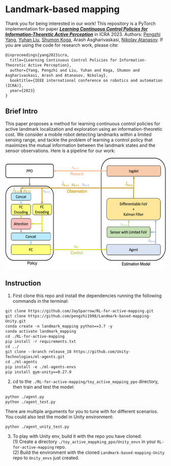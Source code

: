 # Landmark-based mapping
Thank you for being interested in our work! This repository is a PyTorch implementation for paper ***[Learning Continuous Control Policies for Information-Theoretic Active Perception](https://arxiv.org/pdf/2209.12427.pdf)***
in ICRA 2023. Authors: [Pengzhi Yang](https://pengzhi1998.github.io/), 
[Yuhan Liu](https://jaysparrow.github.io/), [Shumon Koga](https://shumon0423.github.io/), Arash Asgharivaskasi, 
[Nikolay Atanasov](https://natanaso.github.io/).
If you are using the code for research work, please cite:
```
@inproceedings{yang2023icra,
  title={Learning Continuous Control Policies for Information-Theoretic Active Perception},
  author={Yang, Pengzhi and Liu, Yuhan and Koga, Shumon and Asgharivaskasi, Arash and Atanasov, Nikolay},
  booktitle={IEEE international conference on robotics and automation (ICRA)},
  year={2023}
}
```
## Brief Intro
This paper proposes a method for learning continuous control policies for active landmark localization and
exploration using an information-theoretic cost. We consider a mobile robot detecting landmarks within a limited sensing
range, and tackle the problem of learning a control policy that maximizes the mutual information between the landmark
states and the sensor observations. Here is a pipeline for our work:

<div style="text-align:center"><img src="https://github.com/JaySparrow/RL-for-active-mapping/blob/master/teaser.png" width = "600" height = "350"/></div>

## Instruction
1. First clone this repo and install the dependencies running the following commands in the terminal:
```
git clone https://github.com/JaySparrow/RL-for-active-mapping.git
git clone https://github.com/pengzhi1998/Landmark-based-mapping-Unity.git
conda create -n landmark_mapping python==3.7 -y
conda activate landmark_mapping
cd ./RL-for-active-mapping
pip install -r requirements.txt
cd ../
git clone --branch release_18 https://github.com/Unity-Technologies/ml-agents.git
cd ./ml-agents
pip install -e ./ml-agents-envs
pip install gym-unity==0.27.0
```
2. cd to the ```./RL-for-active-mapping/toy_active_mapping_ppo``` directory, then train and test the model:
```
python ./agent.py 
python ./agent_test.py  
```
There are multiple arguments for you to tune with for different scenarios. You could also test the model in Unity environment:
```
python ./agent_unity_test.py 
```
3. To play with Unity env, build it with the repo you have cloned:  
(1) Create a directory `./toy_active_mappking_ppo/Unity_envs` in your ```RL-for-active-mapping``` repo.  
(2) Build the environment with the cloned ```Landmark-based-mapping-Unity``` repo to ```Unity_envs``` just created.



